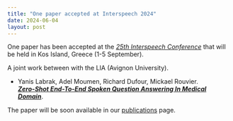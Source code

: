 ```yaml
---
title: "One paper accepted at Interspeech 2024"
date: 2024-06-04
layout: post
---
```


One paper has been accepted at the *[25th Interspeech Conference](https://interspeech2024.org/)* that will be held in Kos Island, Greece (1-5 September).

A joint work between with the LIA (Avignon University).

- Yanis Labrak, Adel Moumen, Richard Dufour, Mickael Rouvier.<br />
*[**Zero-Shot End-To-End Spoken Question Answering In Medical Domain**]()*.

The paper will be soon available in our [publications](/publications.html) page.
